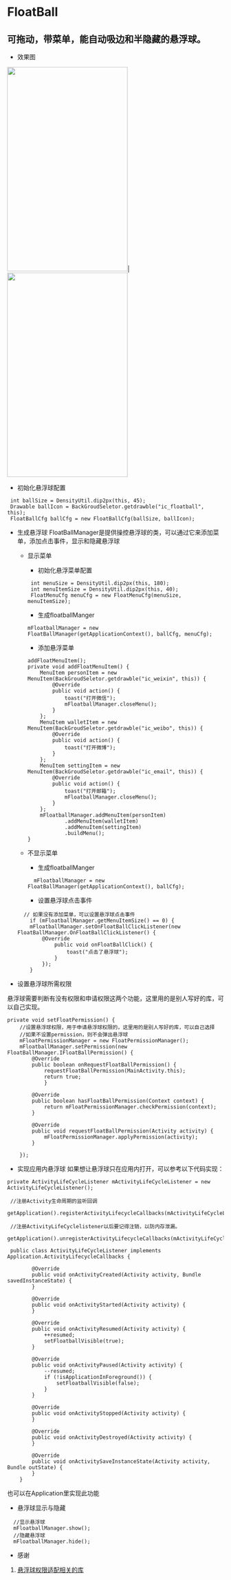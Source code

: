 # FloatBall
## 可拖动，带菜单，能自动吸边和半隐藏的悬浮球。

- 效果图

 <img src="gifs/gif1.gif" width="280" height="475" />|<img src="gifs/gif2.gif" width="280" height="475" />



- 初始化悬浮球配置

```
 int ballSize = DensityUtil.dip2px(this, 45);
 Drawable ballIcon = BackGroudSeletor.getdrawble("ic_floatball", this);
 FloatBallCfg ballCfg = new FloatBallCfg(ballSize, ballIcon);
```
- 生成悬浮球
FloatBallManager是提供操控悬浮球的类，可以通过它来添加菜单，添加点击事件，显示和隐藏悬浮球
    - 显示菜单
        - 初始化悬浮菜单配置

        ```
         int menuSize = DensityUtil.dip2px(this, 180);
         int menuItemSize = DensityUtil.dip2px(this, 40);
         FloatMenuCfg menuCfg = new FloatMenuCfg(menuSize, menuItemSize);
        ```
        - 生成floatballManger

        ```
        mFloatballManager = new FloatBallManager(getApplicationContext(), ballCfg, menuCfg);
        ```
        - 添加悬浮菜单

        ```
        addFloatMenuItem();
        private void addFloatMenuItem() {
            MenuItem personItem = new MenuItem(BackGroudSeletor.getdrawble("ic_weixin", this)) {
                @Override
                public void action() {
                    toast("打开微信");
                    mFloatballManager.closeMenu();
                }
            };
            MenuItem walletItem = new MenuItem(BackGroudSeletor.getdrawble("ic_weibo", this)) {
                @Override
                public void action() {
                    toast("打开微博");
                }
            };
            MenuItem settingItem = new MenuItem(BackGroudSeletor.getdrawble("ic_email", this)) {
                @Override
                public void action() {
                    toast("打开邮箱");
                    mFloatballManager.closeMenu();
                }
            };
            mFloatballManager.addMenuItem(personItem)
                    .addMenuItem(walletItem)
                    .addMenuItem(settingItem)
                    .buildMenu();
        }
        ```

    - 不显示菜单

         - 生成floatballManger
        ```
          mFloatballManager = new FloatBallManager(getApplicationContext(), ballCfg);
        ```
        - 设置悬浮球点击事件

    ```
      // 如果没有添加菜单，可以设置悬浮球点击事件
        if (mFloatballManager.getMenuItemSize() == 0) {
        mFloatballManager.setOnFloatBallClickListener(new FloatBallManager.OnFloatBallClickListener() {
            @Override
                public void onFloatBallClick() {
                    toast("点击了悬浮球");
                }
            });
        }
    ```
- 设置悬浮球所需权限

悬浮球需要判断有没有权限和申请权限这两个功能，这里用的是别人写好的库，可以自己实现。

```
private void setFloatPermission() {
    //设置悬浮球权限，用于申请悬浮球权限的，这里用的是别人写好的库，可以自己选择
    //如果不设置permission，则不会弹出悬浮球
    mFloatPermissionManager = new FloatPermissionManager();
    mFloatballManager.setPermission(new FloatBallManager.IFloatBallPermission() {
        @Override
        public boolean onRequestFloatBallPermission() {
            requestFloatBallPermission(MainActivity.this);
            return true;
            }

        @Override
        public boolean hasFloatBallPermission(Context context) {
            return mFloatPermissionManager.checkPermission(context);
        }

        @Override
        public void requestFloatBallPermission(Activity activity) {
            mFloatPermissionManager.applyPermission(activity);
        }

    });
```
- 实现应用内悬浮球
如果想让悬浮球只在应用内打开，可以参考以下代码实现：

```
private ActivityLifeCycleListener mActivityLifeCycleListener = new ActivityLifeCycleListener();

 //注册Activity生命周期的监听回调
 getApplication().registerActivityLifecycleCallbacks(mActivityLifeCycleListener);

 //注册ActivityLifeCyclelistener以后要记得注销，以防内存泄漏。
 getApplication().unregisterActivityLifecycleCallbacks(mActivityLifeCycleListener);

 public class ActivityLifeCycleListener implements Application.ActivityLifecycleCallbacks {

        @Override
        public void onActivityCreated(Activity activity, Bundle savedInstanceState) {
        }

        @Override
        public void onActivityStarted(Activity activity) {
        }

        @Override
        public void onActivityResumed(Activity activity) {
            ++resumed;
            setFloatballVisible(true);
        }

        @Override
        public void onActivityPaused(Activity activity) {
            --resumed;
            if (!isApplicationInForeground()) {
                setFloatballVisible(false);
            }
        }

        @Override
        public void onActivityStopped(Activity activity) {
        }

        @Override
        public void onActivityDestroyed(Activity activity) {
        }

        @Override
        public void onActivitySaveInstanceState(Activity activity, Bundle outState) {
        }
    }

```
也可以在Application里实现此功能

- 悬浮球显示与隐藏

```
  //显示悬浮球
  mFloatballManager.show();
  //隐藏悬浮球
  mFloatballManager.hide();
```

- 感谢

1. [悬浮球权限适配相关的库](https://github.com/zhaozepeng/FloatWindowPermission)





